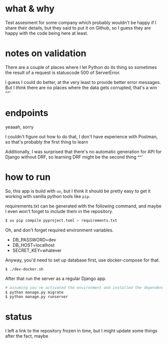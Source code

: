 # what & why
Test assesment for some company which probably wouldn't be happy if I share
their details, but they said to put it on Github, so I guess they are happy
with the code being here at least.

# notes on validation
There are a couple of places where I let Python do its thing so sometimes the
result of a request is statuscode 500 of ServerError.

I guess I could do better, at the very least to provide better error messages.
But I *think* there are no places where the data gets corrupted, that's a
win ^^'

# endpoints
yeaaah, sorry

I couldn't figure out how to do that, I don't have experience with Postman,
so that's probably the first thing to learn

Additionally, I was surprised that there's no automatic generation for API for
Django without DRF, so learning DRF might be the second thing ^^'

# how to run
So, this app is build with `uv`, but I think it should be pretty easy to get it
working with vanilla python tools like `pip`.

requirements.txt can be generated with the following command, and maybe I even
won't forget to include them in the repository.
``` bash
$ uv pip compile pyproject.toml > requirements.txt

```
Oh, and don't forget required environment variables.
- DB_PASSWORD=dev
- DB_HOST=localhost
- SECRET_KEY=whatever

Anyway, you'd need to set up database first, use docker-compose for that.
```
$ ./dev-docker.sh
```
After that run the server as a regular Django app.
```bash
# assuming you've activated the environment and installed the dependencies
$ python manage.py migrate
$ python manage.py runserver
```

# status
I left a link to the repository frozen in time, but I might update some things
after the fact, maybe
